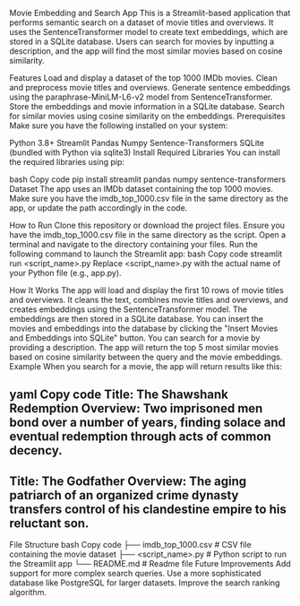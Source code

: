 Movie Embedding and Search App
This is a Streamlit-based application that performs semantic search on a dataset of movie titles and overviews. It uses the SentenceTransformer model to create text embeddings, which are stored in a SQLite database. Users can search for movies by inputting a description, and the app will find the most similar movies based on cosine similarity.

Features
Load and display a dataset of the top 1000 IMDb movies.
Clean and preprocess movie titles and overviews.
Generate sentence embeddings using the paraphrase-MiniLM-L6-v2 model from SentenceTransformer.
Store the embeddings and movie information in a SQLite database.
Search for similar movies using cosine similarity on the embeddings.
Prerequisites
Make sure you have the following installed on your system:

Python 3.8+
Streamlit
Pandas
Numpy
Sentence-Transformers
SQLite (bundled with Python via sqlite3)
Install Required Libraries
You can install the required libraries using pip:

bash
Copy code
pip install streamlit pandas numpy sentence-transformers
Dataset
The app uses an IMDb dataset containing the top 1000 movies. Make sure you have the imdb_top_1000.csv file in the same directory as the app, or update the path accordingly in the code.

How to Run
Clone this repository or download the project files.
Ensure you have the imdb_top_1000.csv file in the same directory as the script.
Open a terminal and navigate to the directory containing your files.
Run the following command to launch the Streamlit app:
bash
Copy code
streamlit run <script_name>.py
Replace <script_name>.py with the actual name of your Python file (e.g., app.py).

How It Works
The app will load and display the first 10 rows of movie titles and overviews.
It cleans the text, combines movie titles and overviews, and creates embeddings using the SentenceTransformer model.
The embeddings are then stored in a SQLite database.
You can insert the movies and embeddings into the database by clicking the "Insert Movies and Embeddings into SQLite" button.
You can search for a movie by providing a description. The app will return the top 5 most similar movies based on cosine similarity between the query and the movie embeddings.
Example
When you search for a movie, the app will return results like this:

yaml
Copy code
**Title**: The Shawshank Redemption
**Overview**: Two imprisoned men bond over a number of years, finding solace and eventual redemption through acts of common decency.
---
**Title**: The Godfather
**Overview**: The aging patriarch of an organized crime dynasty transfers control of his clandestine empire to his reluctant son.
---
File Structure
bash
Copy code
├── imdb_top_1000.csv        # CSV file containing the movie dataset
├── <script_name>.py         # Python script to run the Streamlit app
└── README.md                # Readme file
Future Improvements
Add support for more complex search queries.
Use a more sophisticated database like PostgreSQL for larger datasets.
Improve the search ranking algorithm.
